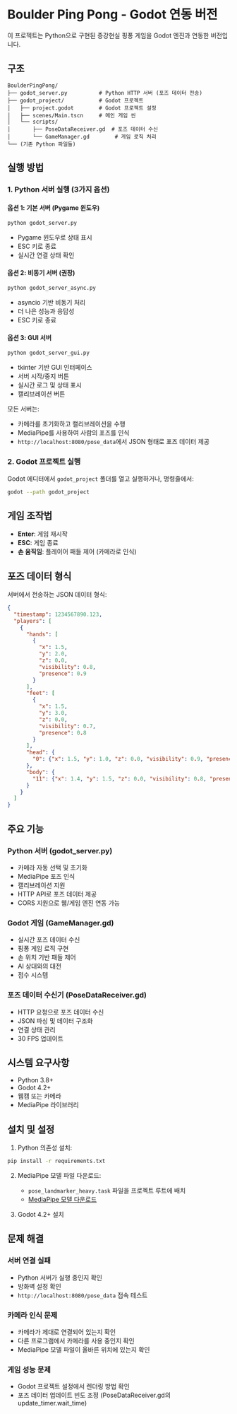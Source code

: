 # Boulder Ping Pong - Godot 연동 버전

이 프로젝트는 Python으로 구현된 증강현실 핑퐁 게임을 Godot 엔진과 연동한 버전입니다.

## 구조

```
BoulderPingPong/
├── godot_server.py          # Python HTTP 서버 (포즈 데이터 전송)
├── godot_project/           # Godot 프로젝트
│   ├── project.godot        # Godot 프로젝트 설정
│   ├── scenes/Main.tscn     # 메인 게임 씬
│   └── scripts/
│       ├── PoseDataReceiver.gd  # 포즈 데이터 수신
│       └── GameManager.gd        # 게임 로직 처리
└── (기존 Python 파일들)
```

## 실행 방법

### 1. Python 서버 실행 (3가지 옵션)

#### 옵션 1: 기본 서버 (Pygame 윈도우)
```bash
python godot_server.py
```
- Pygame 윈도우로 상태 표시
- ESC 키로 종료
- 실시간 연결 상태 확인

#### 옵션 2: 비동기 서버 (권장)
```bash
python godot_server_async.py
```
- asyncio 기반 비동기 처리
- 더 나은 성능과 응답성
- ESC 키로 종료

#### 옵션 3: GUI 서버
```bash
python godot_server_gui.py
```
- tkinter 기반 GUI 인터페이스
- 서버 시작/중지 버튼
- 실시간 로그 및 상태 표시
- 캘리브레이션 버튼

모든 서버는:
- 카메라를 초기화하고 캘리브레이션을 수행
- MediaPipe를 사용하여 사람의 포즈를 인식
- `http://localhost:8080/pose_data`에서 JSON 형태로 포즈 데이터 제공

### 2. Godot 프로젝트 실행

Godot 에디터에서 `godot_project` 폴더를 열고 실행하거나, 명령줄에서:

```bash
godot --path godot_project
```

## 게임 조작법

- **Enter**: 게임 재시작
- **ESC**: 게임 종료
- **손 움직임**: 플레이어 패들 제어 (카메라로 인식)

## 포즈 데이터 형식

서버에서 전송하는 JSON 데이터 형식:

```json
{
  "timestamp": 1234567890.123,
  "players": [
    {
      "hands": [
        {
          "x": 1.5,
          "y": 2.0,
          "z": 0.0,
          "visibility": 0.8,
          "presence": 0.9
        }
      ],
      "feet": [
        {
          "x": 1.5,
          "y": 3.0,
          "z": 0.0,
          "visibility": 0.7,
          "presence": 0.8
        }
      ],
      "head": {
        "0": {"x": 1.5, "y": 1.0, "z": 0.0, "visibility": 0.9, "presence": 0.9}
      },
      "body": {
        "11": {"x": 1.4, "y": 1.5, "z": 0.0, "visibility": 0.8, "presence": 0.8}
      }
    }
  ]
}
```

## 주요 기능

### Python 서버 (godot_server.py)
- 카메라 자동 선택 및 초기화
- MediaPipe 포즈 인식
- 캘리브레이션 지원
- HTTP API로 포즈 데이터 제공
- CORS 지원으로 웹/게임 엔진 연동 가능

### Godot 게임 (GameManager.gd)
- 실시간 포즈 데이터 수신
- 핑퐁 게임 로직 구현
- 손 위치 기반 패들 제어
- AI 상대와의 대전
- 점수 시스템

### 포즈 데이터 수신기 (PoseDataReceiver.gd)
- HTTP 요청으로 포즈 데이터 수신
- JSON 파싱 및 데이터 구조화
- 연결 상태 관리
- 30 FPS 업데이트

## 시스템 요구사항

- Python 3.8+
- Godot 4.2+
- 웹캠 또는 카메라
- MediaPipe 라이브러리

## 설치 및 설정

1. Python 의존성 설치:
```bash
pip install -r requirements.txt
```

2. MediaPipe 모델 파일 다운로드:
   - `pose_landmarker_heavy.task` 파일을 프로젝트 루트에 배치
   - [MediaPipe 모델 다운로드](https://developers.google.com/mediapipe/solutions/vision/pose_landmarker#models)

3. Godot 4.2+ 설치

## 문제 해결

### 서버 연결 실패
- Python 서버가 실행 중인지 확인
- 방화벽 설정 확인
- `http://localhost:8080/pose_data` 접속 테스트

### 카메라 인식 문제
- 카메라가 제대로 연결되어 있는지 확인
- 다른 프로그램에서 카메라를 사용 중인지 확인
- MediaPipe 모델 파일이 올바른 위치에 있는지 확인

### 게임 성능 문제
- Godot 프로젝트 설정에서 렌더링 방법 확인
- 포즈 데이터 업데이트 빈도 조정 (PoseDataReceiver.gd의 update_timer.wait_time) 